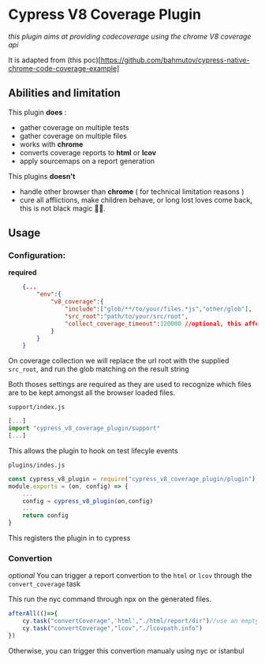 # Cypress V8 Coverage Plugin

_this plugin aims at providing codecoverage using the chrome V8 coverage api_

It is adapted from (this poc)[https://github.com/bahmutov/cypress-native-chrome-code-coverage-example] 

## Abilities and limitation

This plugin **does** :
- gather coverage on multiple tests 
- gather coverage on multiple files 
- works with **chrome**
- converts coverage reports to **html** or **lcov**
- apply sourcemaps on a report generation

This plugins **doesn't**
- handle other browser than **chrome** ( for technical limitation reasons )
- cure all afflictions, make children behave, or long lost loves come back, this is not black magic 🧙‍♀️.

## Usage

### Configuration:
**required**
```json
    {...
        "env":{
            "v8_coverage":{
                "include":["glob/**/to/your/files.*js","other/glob"],
                "src_root":"path/to/your/src/root",
                "collect_coverage_timeout":120000 //optional, this affects the final code collection step, that may timeout if your codebase is big enough
            }
        }
    }
```
On coverage collection we will replace the url root with the supplied `src_root`, and run the glob matching on the result string

Both thoses settings are required as they are used to recognize which files are to be kept amongst all the browser loaded files.

`support/index.js`
```js
[...]
import "cypress_v8_coverage_plugin/support"
[...]
```

This allows the plugin to hook on test lifecyle events

`plugins/indes.js`
```js
const cypress_v8_plugin = require("cypress_v8_coverage_plugin/plugin")
module.exports = (on, config) => {
    ...
    config = cypress_v8_plugin(on,config)
    ...
    return config
}

```

This registers the plugin in to cypress


### Convertion
_optional_
You can trigger a report convertion to the `html` or `lcov` through the `convert_coverage` task

This run the nyc command through npx on the generated files.

```javascript
afterAll(()=>{
    cy.task("convertCoverage",'html',"./html/report/dir")//use an empty dir, this generates a lot of files
    cy.task("convertCoverage","lcov","./lcovpath.info")
})
```
Otherwise, you can trigger this convertion manualy using nyc or istanbul
